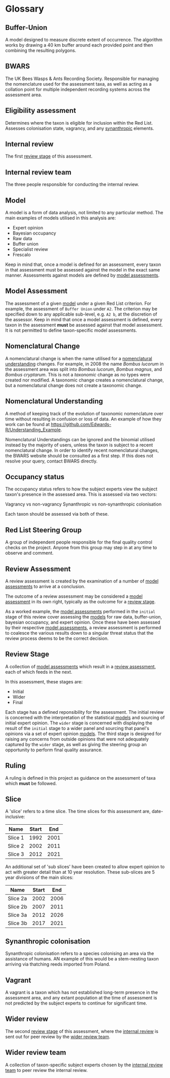 # Glossary

## Buffer-Union
A model designed to measure discrete extent of occurrence. The algorithm works by drawing a 40 km buffer around each provided point and then combining the resulting polygons.

## BWARS
The UK Bees Wasps & Ants Recording Society. Responsible for managing the nomenclature used for the assessment taxa, as well as acting as a collation point for multiple independent recording systems across the assessment area.

## Eligibility assessment
Determines where the taxon is eligible for inclusion within the Red List. Assesses colonisation state, vagrancy, and any [synanthropic](#synanthropic-colonisation) elements.

## Internal review
The first [review stage](#review-stage) of this assessment.

## Internal review team
The three people responsible for conducting the internal review.

## Model
A model is a form of data analysis, not limited to any particular method. The main examples of models utilised in this analysis are:

- Expert opinion
- Bayesian occupancy
- Raw data
- Buffer union
- Specialist review
- Frescalo

Keep in mind that, once a model is defined for an assessment, every taxon in that assessment must be assessed against the model in the exact same manner. Assessments against models are defined by [model assessments](#model-assessment).

## Model Assessment
The assessment of a given [model](#model) under a given Red List criterion. For example, the assessment of `Buffer Union` under `A2`. The criterion may be specified down to any applicable sub-level, e.g. `A2 b`, at the discretion of the assessor. Keep in mind that once a model assessment is defined, every taxon in the assessment **must** be assessed against that model assessment. It is not permitted to define taxon-specific model assessments.

## Nomenclatural Change
A nomenclatural change is when the name utilised for a [nomenclatural understanding](#nomenclatural-understanding) changes. For example, in 2008 the name *Bombus lucorum* in the assessment area was split into *Bombus lucorum*, *Bombus magnus*, and *Bombus cryptarum*. This is not a *taxonomic* change as no types were created nor modified. A taxonomic change creates a nomenclatural change, but a nomenclatural change does not create a taxonomic change.

## Nomenclatural Understanding
A method of keeping track of the evolution of taxonomic nomenclature over time without resulting in confusion or loss of data. An example of how they work can be found at https://github.com/Edwards-R/Understanding_Example.

Nomenclatural Understandings can be ignored and the binomial utilised instead by the majority of users, unless the taxon is subject to a recent nomenclatural change. In order to identify recent nomenclatural changes, the BWARS website should be consulted as a first step. If this does not resolve your query, contact BWARS directly.

## Occupancy status
The occupancy status refers to how the subject experts view the subject taxon's presence in the assessed area. This is assessed via two vectors:

Vagrancy vs non-vagrancy
Synanthropic vs non-synanthropic colonisation

Each taxon should be assessed via both of these.

## Red List Steering Group
A group of independent people responsible for the final quality control checks on the project. Anyone from this group may step in at any time to observe and comment.

## Review Assessment
A review assessment is created by the examination of a number of [model assessments](#model-assessment) to arrive at a conclusion.

The outcome of a review assessment may be considered a [model assessment](#model-assessment) in its own right, typically as the outcome for a [review stage](#review-stage).

As a worked example, the [model assessments](#model-assessment) performed in the `initial` stage of this review cover assessing the [models](#model) for raw data, buffer-union, bayesian occupancy, and expert opinion. Once these have been assessed by their respective [model assessments](#model-assessment), a review assessment is performed to coalesce the various results down to a singular threat status that the review process deems to be the correct decision.

## Review Stage
A collection of [model assessments](#model-assessment) which result in a [review assessment](#review-assessment), each of which feeds in the next.

In this assessment, these stages are:
- Initial
- Wider
- Final

Each stage has a defined reponsibility for the assessment. The initial review is concerned with the interpretation of the statistical [models](#model) and sourcing of initial expert opinion. The `wider` stage is concerned with displaying the result of the `initial` stage to a wider panel and sourcing that panel's opinions via a set of expert opinion [models](#model). The third stage is designed for raising any concerns from outside opinions that were not adequately captured by the `wider` stage, as well as giving the steering group an opportunity to perform final quality assurance.

## Ruling
A ruling is defined in this project as guidance on the assessment of taxa which **must** be followed.

## Slice
A 'slice' refers to a time slice. The time slices for this assessment are, date-inclusive:

|Name|Start|End|
|---|---|---|
|Slice 1|1992|2001|
|Slice 2|2002|2011|
|Slice 3|2012|2021|

An additional set of 'sub slices' have been created to allow expert opinion to act with greater detail than at 10 year resolution. These sub-slices are 5 year divisions of the main slices:

|Name|Start|End|
|---|---|---|
|Slice 2a|2002|2006|
|Slice 2b|2007|2011|
|Slice 3a|2012|2026|
|Slice 3b|2017|2021|

## Synanthropic colonisation
Synanthropic colonisation refers to a species colonising an area via the assistance of humans. AN example of this would be a stem-nesting taxon arriving via thatching reeds imported from Poland.

## Vagrant
A vagrant is a taxon which has not established long-term presence in the assessment area, and any extant population at the time of assessment is not predicted by the subject experts to continue for significant time.

## Wider review
The second [review stage](#review-stage) of this assessment, where the [internal review](#internal-review) is sent out for peer review by the [wider review team](#wider-review-team).

## Wider review team
A collection of taxon-specific subject experts chosen by the [internal review team](#internal-review-team) to peer review the internal review.